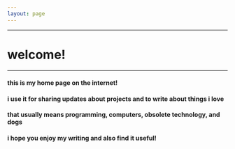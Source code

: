 ```yaml
---
layout: page
---
```


---

# welcome!

---

#### this is my home page on the internet!

#### i use it for sharing updates about projects and to write about things i love

#### that usually means programming, computers, obsolete technology, and dogs

#### i hope you enjoy my writing and also find it useful!
